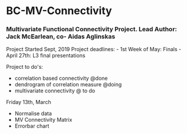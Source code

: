 # BC-MV-Connectivity
 ### Multivariate Functional Connectivity Project. Lead Author: Jack McEarlean, co- Aidas Aglinskas
Project Started Sept, 2019
Project deadlines:
	- 1st Week of May: Finals
	- April 27th: L3 final presentations

Project to do's: 
- correlation based connectivity @done
- dendrogram of correlation measure  @doing 
- multivariate connectivity @ to do

Friday 13th, March
- Normalise data
- MV Connectivity Matrix
- Errorbar chart
 
 
 
